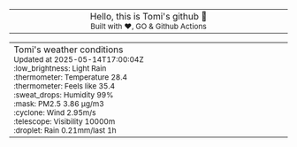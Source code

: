 
<div align="center">
<table>
<tbody>
<td align="center">
<img width="2000" height="0"><br>
Hello, this is Tomi's github 👋<br>
<sup>Built with ❤️, GO & Github Actions</sup><br>
<img width="2000" height="0">
</td>
</tbody>
</table>
</div>
<table>
<tbody>
<td align="left">
<img width="2000" height="0"><br>
Tomi's weather conditions<br>
<sup>Updated at 2025-05-14T17:00:04Z</sup><br>
<sup>:low_brightness: Light Rain</sup><br>
<sup>:thermometer: Temperature 28.4 </sup><br>
<sup>:thermometer: Feels like 35.4</sup><br>
<sup>:sweat_drops: Humidity 99%</sup><br>
<sup>:mask: PM2.5 3.86 μg/m3</sup><br>
<sup>:cyclone: Wind 2.95m/s </sup><br>
<sup>:telescope: Visibility 10000m </sup><br>
<sup>:droplet: Rain 0.21mm/last 1h </sup><br>
<img width="2000" height="0">
</td>
<td align="left">
<img width="2000" height="0"><br>
<br>
<img width="2000" height="0">
</td>
</tbody>
</table>
</div>
    